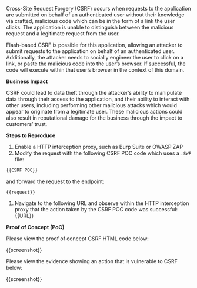 Cross-Site Request Forgery (CSRF) occurs when requests to the application are submitted on behalf of an authenticated user without their knowledge via crafted, malicious code which can be in the form of a link the user clicks. The application is unable to distinguish between the malicious request and a legitimate request from the user.

Flash-based CSRF is possible for this application, allowing an attacker to submit requests to the application on behalf of an authenticated user. Additionally, the attacker needs to socially engineer the user to click on a link, or paste the malicious code into the user’s browser. If successful, the code will execute within that user’s browser in the context of this domain.

**Business Impact**

CSRF could lead to data theft through the attacker’s ability to manipulate data through their access to the application, and their ability to interact with other users, including performing other malicious attacks which would appear to originate from a legitimate user. These malicious actions could also result in reputational damage for the business through the impact to customers’ trust.

**Steps to Reproduce**

1. Enable a HTTP interception proxy, such as Burp Suite or OWASP ZAP
1. Modify the request with the following CSRF POC code which uses a `.SWF` file:

```HTML
{{CSRF POC}}
```

 and forward the request to the endpoint:

```http
{{request}}
```

1. Navigate to the following URL and observe within the HTTP interception proxy that the action taken by the CSRF POC code was successful: {{URL}}

**Proof of Concept (PoC)**

Please view the proof of concept CSRF HTML code below:

{{screenshot}}

Please view the evidence showing an action that is vulnerable to CSRF below:

{{screenshot}}
